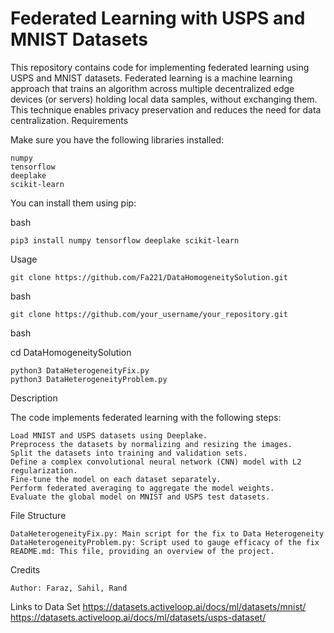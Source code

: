 # Federated Learning with USPS and MNIST Datasets

This repository contains code for implementing federated learning using USPS and MNIST datasets. Federated learning is a machine learning approach that trains an algorithm across multiple decentralized edge devices (or servers) holding local data samples, without exchanging them. This technique enables privacy preservation and reduces the need for data centralization.
Requirements

Make sure you have the following libraries installed:

    numpy
    tensorflow
    deeplake
    scikit-learn

You can install them using pip:

bash

    pip3 install numpy tensorflow deeplake scikit-learn

Usage

    git clone https://github.com/Fa221/DataHomogeneitySolution.git

bash

    git clone https://github.com/your_username/your_repository.git
    
bash

cd DataHomogeneitySolution

    python3 DataHeterogeneityFix.py
    python3 DataHeterogeneityProblem.py


Description

The code implements federated learning with the following steps:

    Load MNIST and USPS datasets using Deeplake.
    Preprocess the datasets by normalizing and resizing the images.
    Split the datasets into training and validation sets.
    Define a complex convolutional neural network (CNN) model with L2 regularization.
    Fine-tune the model on each dataset separately.
    Perform federated averaging to aggregate the model weights.
    Evaluate the global model on MNIST and USPS test datasets.

File Structure

    DataHeterogeneityFix.py: Main script for the fix to Data Heterogeneity
    DataHeterogeneityProblem.py: Script used to gauge efficacy of the fix
    README.md: This file, providing an overview of the project.

Credits

    Author: Faraz, Sahil, Rand

Links to Data Set
https://datasets.activeloop.ai/docs/ml/datasets/mnist/
https://datasets.activeloop.ai/docs/ml/datasets/usps-dataset/
